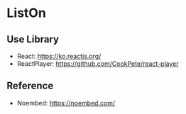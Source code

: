 # ListOn

## Use Library
- React: https://ko.reactjs.org/
- ReactPlayer: https://github.com/CookPete/react-player

## Reference
- Noembed: https://noembed.com/